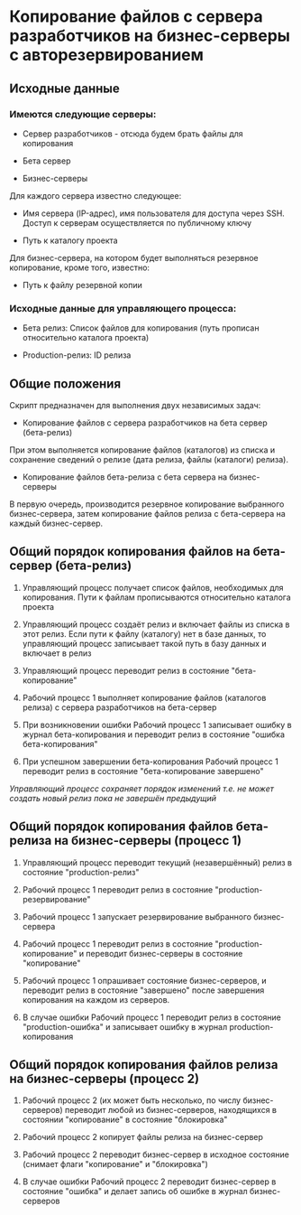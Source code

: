 # Копирование файлов с сервера разработчиков на бизнес-серверы с авторезервированием

## Исходные данные

### Имеются следующие серверы:

- Сервер разработчиков - отсюда будем брать файлы для
копирования

- Бета сервер

- Бизнес-серверы

Для каждого сервера известно следующее:

- Имя сервера (IP-адрес), имя пользователя для доступа через
SSH. Доступ к серверам осуществляется по публичному ключу

- Путь к каталогу проекта

Для бизнес-сервера, на котором будет выполняться резервное
копирование, кроме того, известно:

- Путь к файлу резервной копии

###  Исходные данные для управляющего процесса:

- Бета релиз: Список файлов для копирования (путь прописан относительно
каталога проекта)

- Production-релиз: ID релиза

## Общие положения

Скрипт предназначен для выполнения двух независимых задач:

- Копирование файлов с сервера разработчиков на бета сервер (бета-релиз)

При этом выполняется копирование файлов (каталогов) из списка и
сохранение сведений о релизе (дата релиза, файлы (каталоги)
релиза).

- Копирование файлов бета-релиза с бета сервера на бизнес-серверы

В первую очередь, производится резервное копирование выбранного
бизнес-сервера, затем копирование файлов релиза с бета-сервера на
каждый бизнес-сервер.

## Общий порядок копирования файлов на бета-сервер (бета-релиз)

1. Управляющий процесс получает список файлов, необходимых для
копирования. Пути к файлам прописываются относительно каталога
проекта

2. Управляющий процесс создаёт релиз и включает файлы из списка в
этот релиз. Если пути к файлу (каталогу) нет в базе данных, то
управляющий процесс записывает такой путь в базу данных и
включает в релиз

3. Управляющий процесс переводит релиз в состояние
"бета-копирование"

4. Рабочий процесс 1 выполняет копирование файлов (каталогов
релиза) с сервера разработчиков на бета-сервер

5. При возникновении ошибки Рабочий процесс 1 записывает ошибку в
журнал бета-копирования и переводит релиз в состояние "ошибка
бета-копирования"

6. При успешном завершении бета-копирования Рабочий процесс 1
переводит релиз в состояние "бета-копирование завершено"

*Управляющий процесс сохраняет порядок изменений т.е. не
может создать новый релиз пока не завершён предыдущий*

## Общий порядок копирования файлов бета-релиза на бизнес-серверы (процесс 1)

1. Управляющий процесс переводит текущий (незавершённый)
релиз в состояние "production-релиз"

2. Рабочий процесс 1 переводит релиз в состояние
"production-резервирование"

3. Рабочий процесс 1 запускает резервирование выбранного
бизнес-сервера

4. Рабочий процесс 1 переводит релиз в состояние
"production-копирование" и переводит бизнес-серверы в состояние
"копирование"

5. Рабочий процесс 1 опрашивает состояние бизнес-серверов, и
переводит релиз в состояние "завершено" после завершения
копирования на каждом из серверов.

6. В случае ошибки Рабочий процесс 1 переводит релиз в состояние
"production-ошибка" и записывает ошибку в журнал
production-копирования

## Общий порядок копирования файлов релиза на бизнес-серверы (процесс 2)

1. Рабочий процесс 2 (их может быть несколько, по числу
бизнес-серверов) переводит любой из бизнес-серверов, находящихся
в состоянии "копирование" в состояние "блокировка"

2. Рабочий процесс 2 копирует файлы релиза на бизнес-сервер

3. Рабочий процесс 2 переводит бизнес-сервер в исходное состояние
(снимает флаги "копирование" и "блокировка")

4. В случае ошибки Рабочий процесс 2 переводит бизнес-сервер в
состояние "ошибка" и делает запись об ошибке в журнал
бизнес-серверов
